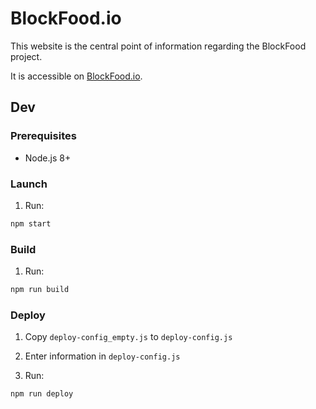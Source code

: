 # BlockFood.io

This website is the central point of information regarding the BlockFood project.

It is accessible on [BlockFood.io](https://blockfood.io).

## Dev

### Prerequisites

- Node.js 8+

### Launch

1. Run:

```bash
npm start
```

### Build

1. Run:

```bash
npm run build
```

### Deploy

1. Copy ```deploy-config_empty.js``` to ```deploy-config.js```

2. Enter information in ```deploy-config.js```

3. Run:
```bash
npm run deploy
```